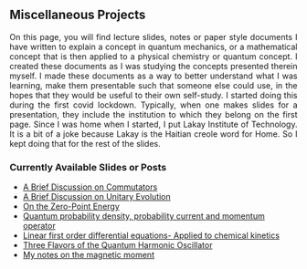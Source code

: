 ## Miscellaneous Projects
<div align="justify">

On this page, you will find lecture slides, notes or paper style documents I have written
to explain a concept in quantum mechanics, or a mathematical concept that is then applied to a 
physical chemistry or quantum concept. I created these documents as I was studying the concepts presented 
therein myself. I made these documents as a way to better understand what I was learning,
make them presentable such that someone else could use, in the hopes that they would be useful to
their own self-study. 
I started doing this during the first covid lockdown. Typically, when one makes slides for a presentation,
they include the institution to which they belong on the first page. Since I was home when I started, 
I put Lakay Institute of Technology. It is a bit of a joke because Lakay is the Haitian creole word for 
Home. So I kept doing that for the rest of the slides. 

</div>

### Currently Available Slides or Posts

- [A Brief Discussion on Commutators](commutationQM.md)
- [A Brief Discussion on Unitary Evolution](/images/unitary_evol.md)
- [On the Zero-Point Energy](ZPE.md)
- [Quantum probability density, probability current and momentum operator](/projects/Miscellaneous/slides/Prob_densisty_current_momentum.pdf)  
- [Linear first order differential equations- Applied to chemical kinetics](/projects/Miscellaneous/slides/L1st_ODE.pdf)  
- [Three Flavors of the Quantum Harmonic Oscillator](QuantumHOscillator.md)
- [My notes on the magnetic moment](/projects/Miscellaneous/magneticmoment)
